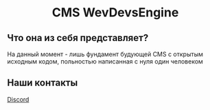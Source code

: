
<center><h1>CMS WevDevsEngine</h1></center>
<h2>Что она из себя представляет?</h2>
<p>На данный момент - лишь фундамент будующей CMS с открытым исходным кодом, польностью написанная с нуля один человеком</p>
<h2>Наши контакты</h2>
<a href="https://discord.gg/HAuAKtnEMc">Discord</a>
